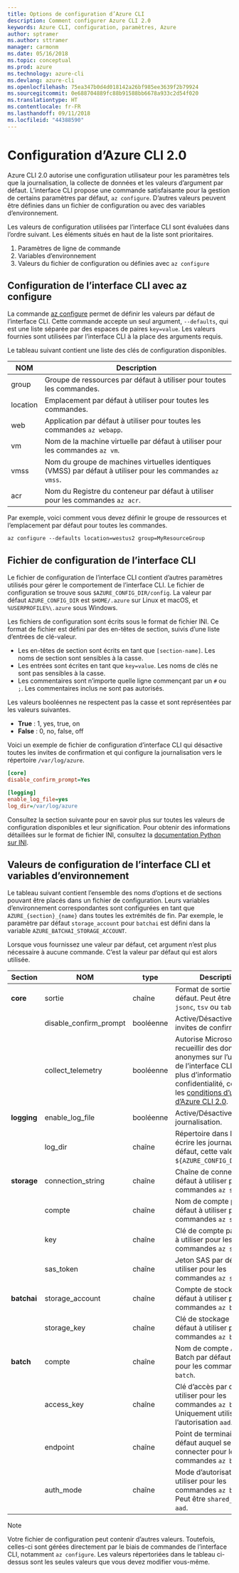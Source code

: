 ```yaml
---
title: Options de configuration d’Azure CLI
description: Comment configurer Azure CLI 2.0
keywords: Azure CLI, configuration, paramètres, Azure
author: sptramer
ms.author: sttramer
manager: carmonm
ms.date: 05/16/2018
ms.topic: conceptual
ms.prod: azure
ms.technology: azure-cli
ms.devlang: azure-cli
ms.openlocfilehash: 75ea347b0d4d018142a26bf985ee3639f2b79924
ms.sourcegitcommit: 0e688704889fc88b91588bb6678a933c2d54f020
ms.translationtype: HT
ms.contentlocale: fr-FR
ms.lasthandoff: 09/11/2018
ms.locfileid: "44388590"
---
```

# <a name="azure-cli-20-configuration"></a>Configuration d’Azure CLI 2.0

Azure CLI 2.0 autorise une configuration utilisateur pour les paramètres tels que la journalisation, la collecte de données et les valeurs d’argument par défaut.
L’interface CLI propose une commande satisfaisante pour la gestion de certains paramètres par défaut, `az configure`. D’autres valeurs peuvent être définies dans un fichier de configuration ou avec des variables d’environnement.

Les valeurs de configuration utilisées par l’interface CLI sont évaluées dans l’ordre suivant. Les éléments situés en haut de la liste sont prioritaires.

1. Paramètres de ligne de commande
2. Variables d’environnement
3. Valeurs du fichier de configuration ou définies avec `az configure`

## <a name="cli-configuration-with-az-configure"></a>Configuration de l’interface CLI avec az configure

La commande [az configure](/cli/azure/reference-index#az-configure) permet de définir les valeurs par défaut de l’interface CLI.
Cette commande accepte un seul argument, `--defaults`, qui est une liste séparée par des espaces de paires `key=value`. Les valeurs fournies sont utilisées par l’interface CLI à la place des arguments requis.

Le tableau suivant contient une liste des clés de configuration disponibles.

| NOM | Description |
|------|-------------|
| group | Groupe de ressources par défaut à utiliser pour toutes les commandes. |
| location | Emplacement par défaut à utiliser pour toutes les commandes. |
| web | Application par défaut à utiliser pour toutes les commandes `az webapp`. |
| vm | Nom de la machine virtuelle par défaut à utiliser pour les commandes `az vm`. |
| vmss | Nom du groupe de machines virtuelles identiques (VMSS) par défaut à utiliser pour les commandes `az vmss`. |
| acr | Nom du Registre du conteneur par défaut à utiliser pour les commandes `az acr`. |

Par exemple, voici comment vous devez définir le groupe de ressources et l’emplacement par défaut pour toutes les commandes.

```azurecli-interactive
az configure --defaults location=westus2 group=MyResourceGroup
```

## <a name="cli-configuration-file"></a>Fichier de configuration de l’interface CLI

Le fichier de configuration de l’interface CLI contient d’autres paramètres utilisés pour gérer le comportement de l’interface CLI. Le fichier de configuration se trouve sous `$AZURE_CONFIG_DIR/config`. La valeur par défaut `AZURE_CONFIG_DIR` est `$HOME/.azure` sur Linux et macOS, et `%USERPROFILE%\.azure` sous Windows.

Les fichiers de configuration sont écrits sous le format de fichier INI. Ce format de fichier est défini par des en-têtes de section, suivis d’une liste d’entrées de clé-valeur.

* Les en-têtes de section sont écrits en tant que `[section-name]`. Les noms de section sont sensibles à la casse.
* Les entrées sont écrites en tant que `key=value`. Les noms de clés ne sont pas sensibles à la casse.
* Les commentaires sont n’importe quelle ligne commençant par un `#` ou `;`. Les commentaires inclus ne sont pas autorisés.

Les valeurs booléennes ne respectent pas la casse et sont représentées par les valeurs suivantes.

* __True__ : 1, yes, true, on
* __False__ : 0, no, false, off

Voici un exemple de fichier de configuration d’interface CLI qui désactive toutes les invites de confirmation et qui configure la journalisation vers le répertoire `/var/log/azure`.

```ini
[core]
disable_confirm_prompt=Yes

[logging]
enable_log_file=yes
log_dir=/var/log/azure
```

Consultez la section suivante pour en savoir plus sur toutes les valeurs de configuration disponibles et leur signification. Pour obtenir des informations détaillées sur le format de fichier INI, consultez la [documentation Python sur INI](https://docs.python.org/3/library/configparser.html#supported-ini-file-structure).

## <a name="cli-configuration-values-and-environment-variables"></a>Valeurs de configuration de l’interface CLI et variables d’environnement

Le tableau suivant contient l’ensemble des noms d’options et de sections pouvant être placés dans un fichier de configuration. Leurs variables d’environnement correspondantes sont configurées en tant que `AZURE_{section}_{name}` dans toutes les extrémités de fin. Par exemple, le paramètre par défaut `storage_account` pour `batchai` est défini dans la variable `AZURE_BATCHAI_STORAGE_ACCOUNT`.

Lorsque vous fournissez une valeur par défaut, cet argument n’est plus nécessaire à aucune commande. C’est la valeur par défaut qui est alors utilisée.

| Section | NOM      | type | Description|
|---------|-----------|------|------------|
| __core__ | sortie | chaîne | Format de sortie par défaut. Peut être `json`, `jsonc`, `tsv` ou `table`. |
| | disable\_confirm\_prompt | booléenne | Active/Désactive les invites de confirmation. |
| | collect\_telemetry | booléenne | Autorise Microsoft à recueillir des données anonymes sur l’utilisation de l’interface CLI. Pour plus d’informations sur la confidentialité, consultez les [conditions d’utilisation d’Azure CLI 2.0](https://aka.ms/AzureCliLegal). |
| __logging__ | enable\_log\_file | booléenne | Active/Désactive la journalisation. |
| | log\_dir | chaîne | Répertoire dans lequel écrire les journaux. Par défaut, cette valeur est `${AZURE_CONFIG_DIR}/logs`. |
| __storage__ | connection\_string | chaîne | Chaîne de connexion par défaut à utiliser pour les commandes `az storage`. |
| | compte | chaîne | Nom de compte par défaut à utiliser pour les commandes `az storage`. |
| | key | chaîne | Clé de compte par défaut à utiliser pour les commandes `az storage`. |
| | sas\_token | chaîne | Jeton SAS par défaut à utiliser pour les commandes `az storage`. |
| __batchai__ | storage\_account | chaîne | Compte de stockage par défaut à utiliser pour les commandes `az batchai`. |
| | storage\_key | chaîne | Clé de stockage par défaut à utiliser pour les commandes `az batchai`. |
| __batch__ | compte | chaîne | Nom de compte Azure Batch par défaut à utiliser pour les commandes `az batch`. |
| | access\_key | chaîne | Clé d’accès par défaut à utiliser pour les commandes `az batch`. Uniquement utilisée avec l’autorisation `aad`. |
| | endpoint | chaîne | Point de terminaison par défaut auquel se connecter pour les commandes `az batch`. |
| | auth\_mode | chaîne | Mode d’autorisation à utiliser pour les commandes `az batch`. Peut être `shared_key` ou `aad`. |

> [!NOTE]
> Votre fichier de configuration peut contenir d’autres valeurs. Toutefois, celles-ci sont gérées directement par le biais de commandes de l’interface CLI, notamment `az configure`. Les valeurs répertoriées dans le tableau ci-dessus sont les seules valeurs que vous devez modifier vous-même.
